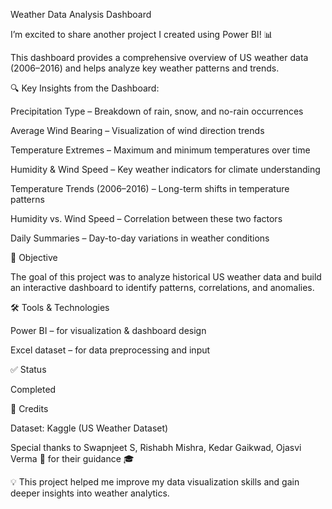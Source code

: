  Weather Data Analysis Dashboard 

I’m excited to share another project I created using Power BI! 📊

This dashboard provides a comprehensive overview of US weather data (2006–2016) and helps analyze key weather patterns and trends.

🔍 Key Insights from the Dashboard:

Precipitation Type – Breakdown of rain, snow, and no-rain occurrences

Average Wind Bearing – Visualization of wind direction trends

Temperature Extremes – Maximum and minimum temperatures over time

Humidity & Wind Speed – Key weather indicators for climate understanding

Temperature Trends (2006–2016) – Long-term shifts in temperature patterns

Humidity vs. Wind Speed – Correlation between these two factors

Daily Summaries – Day-to-day variations in weather conditions

🎯 Objective

The goal of this project was to analyze historical US weather data and build an interactive dashboard to identify patterns, correlations, and anomalies.

🛠️ Tools & Technologies

Power BI – for visualization & dashboard design

Excel dataset – for data preprocessing and input

✅ Status

Completed

🙌 Credits

Dataset: Kaggle (US Weather Dataset)

Special thanks to Swapnjeet S, Rishabh Mishra, Kedar Gaikwad, Ojasvi Verma 🌱 for their guidance 🎓

💡 This project helped me improve my data visualization skills and gain deeper insights into weather analytics.

